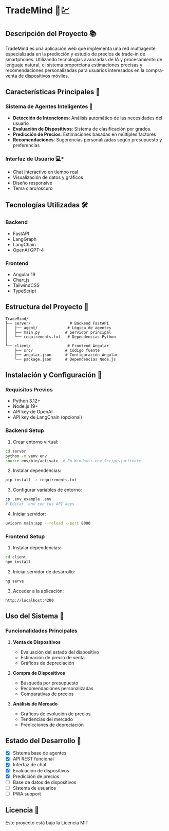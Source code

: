 # TradeMind 📱💹

## Descripción del Proyecto 📚
TradeMind es una aplicación web que implementa una red multiagente especializada en la predicción y estudio de precios de trade-in de smartphones. Utilizando tecnologías avanzadas de IA y procesamiento de lenguaje natural, el sistema proporciona estimaciones precisas y recomendaciones personalizadas para usuarios interesados en la compra-venta de dispositivos móviles.

## Características Principales 🌟

### Sistema de Agentes Inteligentes 🤖
- **Detección de Intenciones**: Análisis automático de las necesidades del usuario
- **Evaluación de Dispositivos**: Sistema de clasificación por grados.
- **Predicción de Precios**: Estimaciones basadas en múltiples factores
- **Recomendaciones**: Sugerencias personalizadas según presupuesto y preferencias

### Interfaz de Usuario 💻*
- Chat interactivo en tiempo real
- Visualización de datos y gráficos
- Diseño responsive
- Tema claro/oscuro

## Tecnologías Utilizadas 🛠️

### Backend
- FastAPI
- LangGraph
- LangChain
- OpenAI GPT-4

### Frontend
- Angular 19
- Chart.js
- TailwindCSS
- TypeScript

## Estructura del Proyecto 📁

```
TradeMind/
├── server/                 # Backend FastAPI
│   ├── agent/             # Lógica de agentes
│   ├── main.py           # Servidor principal
│   └── requirements.txt   # Dependencias Python
│
└── client/                # Frontend Angular
    ├── src/              # Código fuente
    ├── angular.json      # Configuración Angular
    └── package.json      # Dependencias Node.js
```

## Instalación y Configuración 🔧

### Requisitos Previos
- Python 3.12+
- Node.js 19+
- API key de OpenAI
- API key de LangChain (opcional)

### Backend Setup

1. Crear entorno virtual:
```bash
cd server
python -m venv env
source env/bin/activate  # En Windows: env\Scripts\activate
```

2. Instalar dependencias:
```bash
pip install -r requirements.txt
```

3. Configurar variables de entorno:
```bash
cp .env_example .env
# Editar .env con tus API keys
```

4. Iniciar servidor:
```bash
uvicorn main:app --reload --port 8000
```

### Frontend Setup

1. Instalar dependencias:
```bash
cd client
npm install
```

2. Iniciar servidor de desarrollo:
```bash
ng serve
```

3. Acceder a la aplicación:
```
http://localhost:4200
```

## Uso del Sistema 📱

### Funcionalidades Principales

1. **Venta de Dispositivos**
   - Evaluación del estado del dispositivo
   - Estimación de precio de venta
   - Gráficos de depreciación

2. **Compra de Dispositivos**
   - Búsqueda por presupuesto
   - Recomendaciones personalizadas
   - Comparativas de precios

3. **Análisis de Mercado**
   - Gráficos de evolución de precios
   - Tendencias del mercado
   - Predicciones de depreciación

## Estado del Desarrollo 🚧
- [x] Sistema base de agentes
- [x] API REST funcional
- [x] Interfaz de chat
- [x] Evaluación de dispositivos
- [x] Predicción de precios
- [ ] Base de datos de dispositivos
- [ ] Sistema de usuarios
- [ ] PWA support

## Licencia 📄
Este proyecto está bajo la Licencia MIT 
